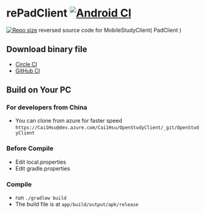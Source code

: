 # rePadClient [![Android CI](https://github.com/Cai1Hsu/rePadClient/actions/workflows/android.yml/badge.svg?branch=master)](https://github.com/Cai1Hsu/rePadClient/actions/workflows/android.yml)
[![Repo size](https://img.shields.io/github/repo-size/Cai1Hsu/rePadClient)](https://github.com/Cai1Hsu/rePadClient)
reversed source code for MobileStudyClient( PadClient )

## Download binary file
- [Circle CI](https://app.circleci.com/pipelines/github/Cai1Hsu/rePadClient?branch=master)
- [GitHub CI](https://github.com/Cai1Hsu/rePadClient/actions)

## Build on Your PC
### For developers from China
- You can clone from azure for faster speed
`https://Cai1Hsu@dev.azure.com/Cai1Hsu/OpenStudyClient/_git/OpenStudyClient`
### Before Compile
- Edit local.properties
- Edit gradle.properties

### Compile
- run `./gradlew build`
- The build file is at `app/build/output/apk/release`
